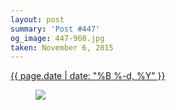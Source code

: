 ```yaml
---
layout: post
summary: 'Post #447'
og_image: 447-960.jpg
taken: November 6, 2015
---
```


<div class="post">
 <time>
  <a href="/447">
   {{ page.date | date: "%B %-d, %Y" }}
  </a>
 </time>
 <a href="/447">
  <figure data-taken="11/6/2015">
   <img sizes="(min-width: 700px) 50vw, calc(100vw - 2rem)" src="{{ site.assets_url }}/447-480.jpg" srcset="{{ site.assets_url }}/447-960.jpg 960w, {{ site.assets_url }}/447-720.jpg 720w, {{ site.assets_url }}/447-480.jpg 480w, {{ site.assets_url }}/447-240.jpg 240w"/>
  </figure>
 </a>
</div>
